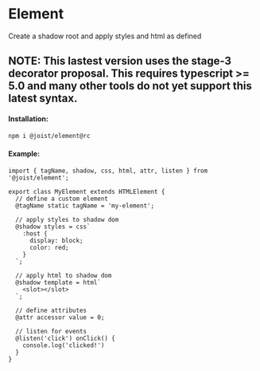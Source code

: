 # Element

Create a shadow root and apply styles and html as defined

## NOTE: This lastest version uses the stage-3 decorator proposal. This requires typescript >= 5.0 and many other tools do not yet support this latest syntax.

#### Installation:

```BASH
npm i @joist/element@rc
```

#### Example:

```TS
import { tagName, shadow, css, html, attr, listen } from '@joist/element';

export class MyElement extends HTMLElement {
  // define a custom element
  @tagName static tagName = 'my-element';

  // apply styles to shadow dom
  @shadow styles = css`
    :host {
      display: block;
      color: red;
    }
  `;

  // apply html to shadow dom
  @shadow template = html`
    <slot></slot>
  `;

  // define attributes
  @attr accessor value = 0;

  // listen for events
  @listen('click') onClick() {
    console.log('clicked!')
  }
}
```
